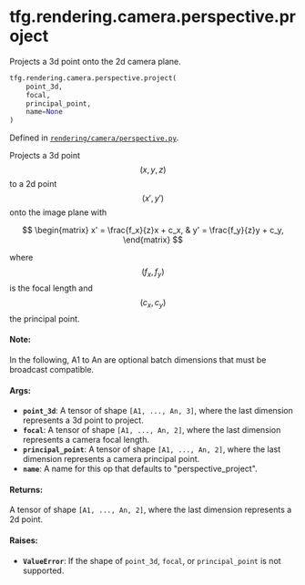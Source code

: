 <div itemscope itemtype="http://developers.google.com/ReferenceObject">
<meta itemprop="name" content="tfg.rendering.camera.perspective.project" />
<meta itemprop="path" content="Stable" />
</div>

# tfg.rendering.camera.perspective.project

Projects a 3d point onto the 2d camera plane.

``` python
tfg.rendering.camera.perspective.project(
    point_3d,
    focal,
    principal_point,
    name=None
)
```



Defined in [`rendering/camera/perspective.py`](https://github.com/tensorflow/graphics/blob/master/tensorflow_graphics/rendering/camera/perspective.py).

<!-- Placeholder for "Used in" -->

Projects a 3d point $$(x, y, z)$$ to a 2d point $$(x', y')$$ onto the image
plane with

$$
\begin{matrix}
x' = \frac{f_x}{z}x + c_x, & y' = \frac{f_y}{z}y + c_y,
\end{matrix}
$$

where $$(f_x, f_y)$$ is the focal length and $$(c_x, c_y)$$ the principal
point.

#### Note:

In the following, A1 to An are optional batch dimensions that must be
broadcast compatible.


#### Args:

* <b>`point_3d`</b>: A tensor of shape `[A1, ..., An, 3]`, where the last dimension
  represents a 3d point to project.
* <b>`focal`</b>: A tensor of shape `[A1, ..., An, 2]`, where the last dimension
  represents a camera focal length.
* <b>`principal_point`</b>: A tensor of shape `[A1, ..., An, 2]`, where the last
  dimension represents a camera principal point.
* <b>`name`</b>: A name for this op that defaults to "perspective_project".


#### Returns:

A tensor of shape `[A1, ..., An, 2]`, where the last dimension represents
a 2d point.


#### Raises:

* <b>`ValueError`</b>: If the shape of `point_3d`, `focal`, or `principal_point` is not
supported.